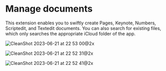 # Manage documents

This extension enables you to swiftly create Pages, Keynote, Numbers, Scriptedit, and Textedit documents. You can also search for existing files, which only searches the appropriate iCloud folder of the app.

![CleanShot 2023-06-21 at 22 53 00@2x](https://github.com/qlery49/manage-documents/assets/127060121/53363e41-fdd4-4022-ac07-e9dc9f5108b2)

![CleanShot 2023-06-21 at 22 52 31@2x](https://github.com/qlery49/manage-documents/assets/127060121/a9da07c4-b885-496b-90f2-d7be9a68b7e1)

![CleanShot 2023-06-21 at 22 52 41@2x](https://github.com/qlery49/manage-documents/assets/127060121/26743e22-6671-4f8a-9e2d-9d194b290b54)
